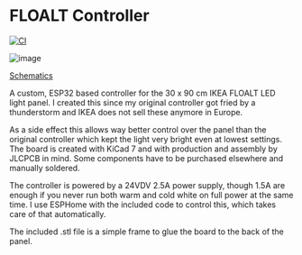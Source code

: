 # FLOALT Controller

[![CI](https://github.com/Qeteshpony/FloaltController/actions/workflows/ci.yml/badge.svg)](https://github.com/Qeteshpony/FloaltController/actions/workflows/ci.yml)

![image](https://qeteshpony.github.io/FloaltController/3D/Floalt-3D_top.png)

[Schematics](https://qeteshpony.github.io/FloaltController/)

A custom, ESP32 based controller for the 30 x 90 cm IKEA FLOALT LED light panel. I created this since my original controller got fried by a thunderstorm and IKEA does not sell these anymore in Europe. 

As a side effect this allows way better control over the panel than the original controller which kept the light very bright even at lowest settings. The board is created with KiCad 7 and with production and assembly by JLCPCB in mind. Some components have to be purchased elsewhere and manually soldered. 

The controller is powered by a 24VDV 2.5A power supply, though 1.5A are enough if you never run both warm and cold white on full power at the same time. I use ESPHome with the included code to control this, which takes care of that automatically.

The included .stl file is a simple frame to glue the board to the back of the panel. 

